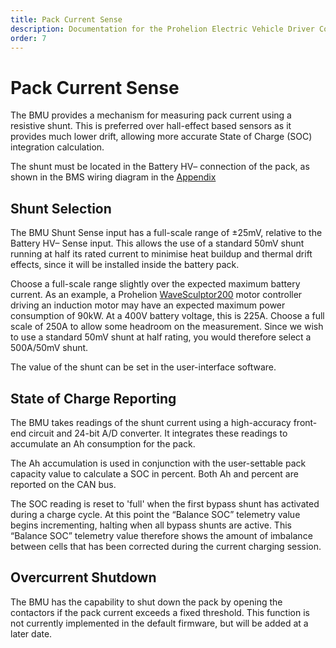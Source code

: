 ```yaml
---
title: Pack Current Sense
description: Documentation for the Prohelion Electric Vehicle Driver Controls
order: 7
---
```


# Pack Current Sense

The BMU provides a mechanism for measuring pack current using a resistive shunt.  This is preferred over hall-effect based sensors as it provides much lower drift, allowing more accurate State of Charge (SOC) integration calculation.   

The shunt must be located in the Battery HV– connection of the pack, as shown in the BMS wiring diagram in the [Appendix](210_Appendix.md)

## Shunt Selection

The BMU Shunt Sense input has a full-scale range of ±25mV, relative to the Battery HV– Sense input.  This allows the use of a standard 50mV shunt running at half its rated current to minimise heat buildup and thermal drift effects, since it will be installed inside the battery pack.   

Choose a full-scale range slightly over the expected maximum battery current.  As an example, a Prohelion [WaveSculptor200](../../../Motor_Controllers/WaveSculptor200/User_Manual/index.md) motor controller driving an induction motor may have an expected maximum power consumption of 90kW.  At a 400V battery voltage, this is 225A.  Choose a full scale of 250A to allow some headroom on the measurement.  Since we wish to use a standard 50mV shunt at half rating, you would therefore select a 500A/50mV shunt. 

The value of the shunt can be set in the user-interface software. 

## State of Charge Reporting

The BMU takes readings of the shunt current using a high-accuracy front-end circuit and 24-bit A/D converter.  It integrates these readings to accumulate an Ah consumption for the pack.   

The Ah accumulation is used in conjunction with the user-settable pack capacity value to calculate a SOC in percent.  Both Ah and percent are reported on the CAN bus. 

The SOC reading is reset to 'full' when the first bypass shunt has activated during a charge cycle.  At this point the “Balance SOC” telemetry value begins incrementing, halting when all bypass shunts are active.  This “Balance SOC” telemetry value therefore shows the amount of imbalance between cells that has been corrected during the current charging session. 

## Overcurrent Shutdown

The BMU has the capability to shut down the pack by opening the contactors if the pack current exceeds a fixed threshold.  This function is not currently implemented in the default firmware, but will be added at a later date. 